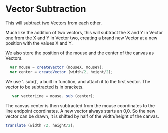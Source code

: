 # Vector Subtraction

This will subtract two Vectors from each other.

Much like the addition of two vectors, this will subtract the X and Y in Vector one from the X and Y in Vector two, creating a brand new Vector at a new position with the values X and Y. 

We also store the position of the mouse and the center of the canvas as Vectors.

```js
  var mouse = createVector (mouseX, mouseY);
  var center = createVector (width/2, height/2);
```

We use '. sub()', a built in function, and attach it to the first vector. The vector to be subtracted is in brackets.

```js
   var vectorLine = mouse. sub (center);
```

The canvas center is then subtracted from the mouse coordinates to the line endpoint coordinates. A new vector always starts an 0,0. So the new vector can be drawn, it is shifted by half of the width/height of the canvas.

```js
translate (width /2, height/2);
```